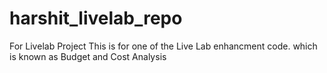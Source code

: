 # harshit_livelab_repo
For Livelab Project
This is for one of the Live Lab enhancment code. which is known as Budget and Cost Analysis
